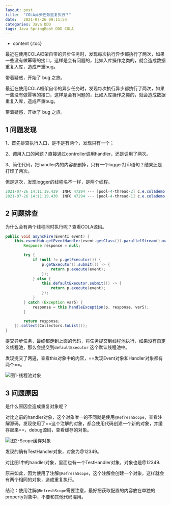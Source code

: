 ```yaml
---
layout: post
title:  "COLA异步任务重复执行？"
date:   2021-07-26 09:11:54
categories: Java DDD
tags: Java SpringBoot DDD COLA
---
```


* content
{:toc}
  
最近在使用COLA框架自带的异步任务时，发现每次执行异步都执行了两次，如果一些没有做幂等的接口，这样是会有问题的，比如入库操作之类的，就会造成数据重复入库，造成严重bug。

带着疑惑，开始了 bug 之旅。






最近在使用COLA框架自带的异步任务时，发现每次执行异步都执行了两次，如果一些没有做幂等的接口，这样是会有问题的，比如入库操作之类的，就会造成数据重复入库，造成严重bug。

带着疑惑，开始了 bug 之旅。

## 1 问题发现

1、首先排查执行入口，是不是有两个，发现只有一个；

2、调用入口的问题？直接通过controller调用handler，还是调用了两次。

3、简化代码，把handler内的内容都删掉，只有一个logger打印语句？结果还是打印了两次。

但是这次，发现logger的线程名不一样，是两个线程。

```java
2021-07-26 14:11:19.429  INFO 47294 --- [pool-4-thread-2] c.e.colademo.event.handler.TestHandler   : >>>>>>>>>>>>> 0
2021-07-26 14:11:19.430  INFO 47294 --- [pool-4-thread-1] c.e.colademo.event.handler.TestHandler   : >>>>>>>>>>>>> 0
```

## 2 问题排查

为什么会有两个线程同时执行呢？查看COLA源码。

```java
public void asyncFire(EventI event) {
    this.eventHub.getEventHandler(event.getClass()).parallelStream().map((p) -> {
        Response response = null;

        try {
            if (null != p.getExecutor()) {
                p.getExecutor().submit(() -> {
                    return p.execute(event);
                });
            } else {
                this.defaultExecutor.submit(() -> {
                    return p.execute(event);
                });
            }
        } catch (Exception var5) {
            response = this.handleException(p, response, var5);
        }

        return response;
    }).collect(Collectors.toList());
}
```

提交异步任务，最终都走到上面的代码，将任务提交到线程池执行，如果没有自定义线程池，那么会提交到`defaultExecutor` 这个默认线程池中。

发现提交了两遍，查看this对象中的内容，==发现Event对象和Handler对象都有两个==。

![图1-线程池对象](https://files.mdnice.com/user/13344/52467cfb-0918-4f37-9051-78c82a51c98c.png)


## 3 问题原因

是什么原因会造成重复对象呢？

对比之前的handler对象，这个对象唯一的不同就是使用`@RefreshScope`，查看注解源码，发现使用了==这个注解的对象，都会使用代码创建一个新的对象，并缓存起来==，debug源码，查看缓存的对象。

![图2-Scope缓存对象](https://files.mdnice.com/user/13344/0d8fb9d1-69c0-4a21-ba49-f639c04b6056.png)

发现的确有TestHandler对象，对象为@12349。

对比图1中的handler对象，里面也有一个TestHandler对象，对象也是@12349.

原来如此，因为使用了注解`@RefreshScope`，这个注解会创建一个对象，这样就会有两个相同的对象，造成重复执行。

结论：使用注解`@RefreshScope`需要注意，最好把获取配置的内容放在单独的property对象中，不要和其他代码混用。












